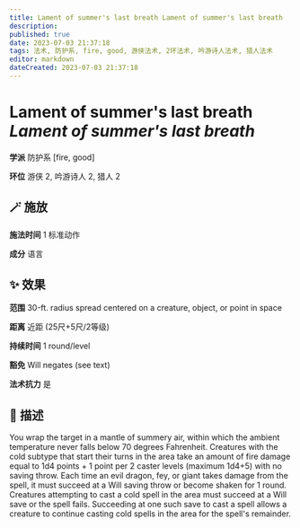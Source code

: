 ```yaml
---
title: Lament of summer's last breath Lament of summer's last breath
description: 
published: true
date: 2023-07-03 21:37:18
tags: 法术, 防护系, fire, good, 游侠法术, 2环法术, 吟游诗人法术, 猎人法术
editor: markdown
dateCreated: 2023-07-03 21:37:18
---
```


# **Lament of summer's last breath** *Lament of summer's last breath*

**学派** 防护系 \[fire, good\] 

**环位** 游侠 2, 吟游诗人 2, 猎人 2

## 🪄 施放

**施法时间** 1 标准动作

**成分** 语言

## ✨ 效果  

**范围** 30-ft. radius spread centered on a creature, object, or point in space

**距离** 近距 (25尺+5尺/2等级)  

**持续时间** 1 round/level 

**豁免** Will negates (see text)

**法术抗力** 是

## 📖 描述

You wrap the target in a mantle of summery air, within which the ambient temperature never falls below 70 degrees Fahrenheit. Creatures with the cold subtype that start their turns in the area take an amount of fire damage equal to 1d4 points + 1 point per 2 caster levels (maximum 1d4+5) with no saving throw. Each time an evil dragon, fey, or giant takes damage from the spell, it must succeed at a Will saving throw or become shaken for 1 round. Creatures attempting to cast a cold spell in the area must succeed at a Will save or the spell fails. Succeeding at one such save to cast a spell allows a creature to continue casting cold spells in the area for the spell's remainder.
    